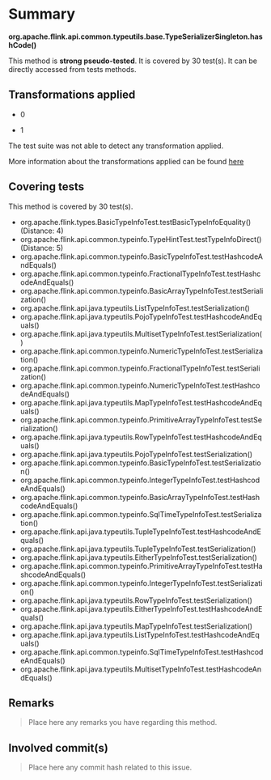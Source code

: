 # Summary
**org.apache.flink.api.common.typeutils.base.TypeSerializerSingleton.hashCode()**

This method is **strong pseudo-tested**.
It is covered by 30 test(s). It can be directly accessed from tests methods.


## Transformations applied

- 0

- 1


The test suite was not able to detect any transformation applied.

More information about the transformations applied can be found [here](https://github.com/STAMP-project/pitest-descartes)

## Covering tests
This method is covered by 30 test(s).
* org.apache.flink.types.BasicTypeInfoTest.testBasicTypeInfoEquality() (Distance: 4)
* org.apache.flink.api.common.typeinfo.TypeHintTest.testTypeInfoDirect() (Distance: 5)
* org.apache.flink.api.common.typeinfo.BasicTypeInfoTest.testHashcodeAndEquals()
* org.apache.flink.api.common.typeinfo.FractionalTypeInfoTest.testHashcodeAndEquals()
* org.apache.flink.api.common.typeinfo.BasicArrayTypeInfoTest.testSerialization()
* org.apache.flink.api.java.typeutils.ListTypeInfoTest.testSerialization()
* org.apache.flink.api.java.typeutils.PojoTypeInfoTest.testHashcodeAndEquals()
* org.apache.flink.api.java.typeutils.MultisetTypeInfoTest.testSerialization()
* org.apache.flink.api.common.typeinfo.NumericTypeInfoTest.testSerialization()
* org.apache.flink.api.common.typeinfo.FractionalTypeInfoTest.testSerialization()
* org.apache.flink.api.common.typeinfo.NumericTypeInfoTest.testHashcodeAndEquals()
* org.apache.flink.api.java.typeutils.MapTypeInfoTest.testHashcodeAndEquals()
* org.apache.flink.api.common.typeinfo.PrimitiveArrayTypeInfoTest.testSerialization()
* org.apache.flink.api.java.typeutils.RowTypeInfoTest.testHashcodeAndEquals()
* org.apache.flink.api.java.typeutils.PojoTypeInfoTest.testSerialization()
* org.apache.flink.api.common.typeinfo.BasicTypeInfoTest.testSerialization()
* org.apache.flink.api.common.typeinfo.IntegerTypeInfoTest.testHashcodeAndEquals()
* org.apache.flink.api.common.typeinfo.BasicArrayTypeInfoTest.testHashcodeAndEquals()
* org.apache.flink.api.common.typeinfo.SqlTimeTypeInfoTest.testSerialization()
* org.apache.flink.api.java.typeutils.TupleTypeInfoTest.testHashcodeAndEquals()
* org.apache.flink.api.java.typeutils.TupleTypeInfoTest.testSerialization()
* org.apache.flink.api.java.typeutils.EitherTypeInfoTest.testSerialization()
* org.apache.flink.api.common.typeinfo.PrimitiveArrayTypeInfoTest.testHashcodeAndEquals()
* org.apache.flink.api.common.typeinfo.IntegerTypeInfoTest.testSerialization()
* org.apache.flink.api.java.typeutils.RowTypeInfoTest.testSerialization()
* org.apache.flink.api.java.typeutils.EitherTypeInfoTest.testHashcodeAndEquals()
* org.apache.flink.api.java.typeutils.MapTypeInfoTest.testSerialization()
* org.apache.flink.api.java.typeutils.ListTypeInfoTest.testHashcodeAndEquals()
* org.apache.flink.api.common.typeinfo.SqlTimeTypeInfoTest.testHashcodeAndEquals()
* org.apache.flink.api.java.typeutils.MultisetTypeInfoTest.testHashcodeAndEquals()


## Remarks
> Place here any remarks you have regarding this method.

## Involved commit(s)

> Place here any commit hash related to this issue.
